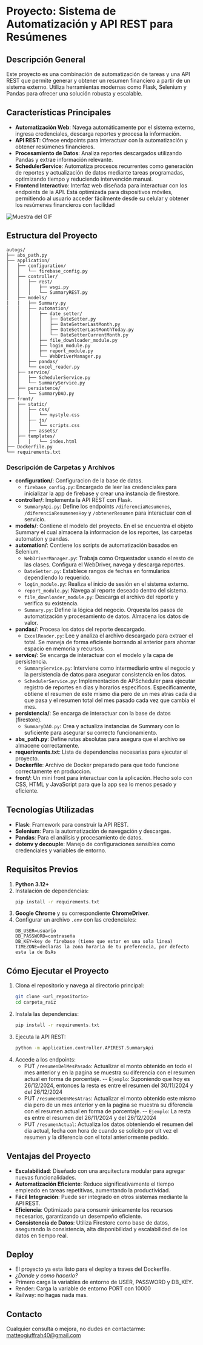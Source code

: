 # Proyecto: Sistema de Automatización y API REST para Resúmenes

## Descripción General
Este proyecto es una combinación de automatización de tareas y una API REST que permite generar y obtener un resumen financiero a partir de un sistema externo. Utiliza herramientas modernas como Flask, Selenium y Pandas para ofrecer una solución robusta y escalable.

## Características Principales
- **Automatización Web**: Navega automáticamente por el sistema externo, ingresa credenciales, descarga reportes y procesa la información.
- **API REST**: Ofrece endpoints para interactuar con la automatización y obtener resúmenes financieros.
- **Procesamiento de Datos**: Analiza reportes descargados utilizando Pandas y extrae información relevante.
- **SchedulerService**: Automatiza procesos recurrentes como generación de reportes y actualización de datos mediante tareas programadas, optimizando tiempo y reduciendo intervención manual.
- **Frontend Interactivo**: Interfaz web diseñada para interactuar con los endpoints de la API. Está optimizada para dispositivos móviles, 
  permitiendo al usuario acceder fácilmente desde su celular y obtener los resúmenes financieros con facilidad

![Muestra del GIF](./front/static/assets/muestra-version-nueva.gif)


## Estructura del Proyecto
```
autogs/
├── abs_path.py
├── application/
│   ├── configuration/
│   │   └── firebase_config.py
│   ├── controller/
│   │   ├── rest/
│   │   │   ├── wsgi.py
│   │   │   └── SummaryREST.py
│   ├── models/
|   |   ├── Summary.py
│   │   ├── automation/
│   │   │   ├── date_setter/
│   │   │   │   ├── DateSetter.py 
│   │   │   │   ├── DateSetterLastMonth.py
│   │   │   │   ├── DateSetterLastMonthToday.py
│   │   │   │   └── DateSetterCurrentMonth.py
│   │   │   ├── file_downloader_module.py
│   │   │   ├── login_module.py
│   │   │   ├── report_module.py
│   │   │   └── WebDriverManager.py
│   │   ├── pandas/
│   │   └── excel_reader.py
│   ├── service/
│   │   ├── SchedulerService.py
│   │   └── SummaryService.py
│   ├── persistence/
│   │   └── SummaryDAO.py
├── front/
│   ├── static/
│   │   ├── css/
│   │   │   └── mystyle.css           
│   │   ├── js/
│   │   │   └── scripts.css  
│   │   ├── assets/
│   ├── templates/
│   │   │   └── index.html
├── Dockerfile.py
└── requirements.txt
```


### Descripción de Carpetas y Archivos
- **configuration/**: Configuracion de la base de datos.
  - `firebase_config.py`: Encargado de leer las credenciales para inicializar la app de firebase y crear una instancia de firestore.  
- **controller/**: Implementa la API REST con Flask.
  - `SummaryApi.py`: Define los endpoints `/diferenciaResumenes`,  `/diferenciaResumenesHoy` y `/obtenerResumen` para interactuar con el servicio.
- **models/**: Contiene el modelo del proyecto. En el se encuentra el objeto Summary el cual almacena la informacion de los reportes, las carpetas automation y pandas. 
- **automation/**: Contiene los scripts de automatización basados en Selenium.
  - `WebDriverManager.py`: Trabaja como Orquestador usando el resto de las clases. Configura el WebDriver, navega y descarga reportes.
  - `DateSetter.py`: Establece rangos de fechas en formularios dependiendo lo requerido.
  - `login_module.py`: Realiza el inicio de sesión en el sistema externo.
  - `report_module.py`: Navega al reporte deseado dentro del sistema.
  - `file_downloader_module.py`: Descarga el archivo del reporte y verifica su existencia.
  - `Summary.py`: Define la lógica del negocio. Orquesta los pasos de automatización y procesamiento de datos. Almacena los datos de valor.  
- **pandas/**: Procesa los datos del reporte descargado.
  - `ExcelReader.py`: Lee y analiza el archivo descargado para extraer el total. Se maneja de forma eficiente borrando al anterior 
    para ahorrar espacio en memoria y recursos.
- **service/**: Se encarga de interactuar con el modelo y la capa de persistencia.
  - `SummaryService.py`: Interviene como intermediario entre el negocio y la persistencia de datos para asegurar consistencia en los datos.
  - `SchedulerService.py`: Implementacion de APScheduler para ejecutar registro de reportes en dias y horarios especificos. Especificamente, obtiene el resumen de este mismo dia pero de un mes atras cada dia que pasa y el resumen total del mes pasado cada vez que cambia el mes.  
- **persistencia/**: Se encarga de interactuar con la base de datos (firestore).
  - `SummaryDAO.py`: Crea y actualiza instancias de Summary con lo suficiente para asegurar su correcto funcionamiento.
- **abs_path.py**: Define rutas absolutas para asegura que el archivo se almacene correctamente.
- **requeriments.txt**: Lista de dependencias necesarias para ejecutar el proyecto.
- **Dockerfile**: Archivo de Docker preparado para que todo funcione correctamente en produccion. 
- **front/**: Un mini front para interactuar con la aplicación. Hecho solo con CSS, HTML y JavaScript para que la app sea lo menos pesado y eficiente.

## Tecnologías Utilizadas
- **Flask**: Framework para construir la API REST.
- **Selenium**: Para la automatización de navegación y descargas.
- **Pandas**: Para el análisis y procesamiento de datos.
- **dotenv y decouple**: Manejo de configuraciones sensibles como credenciales y variables de entorno.

## Requisitos Previos
1. **Python 3.12+**
2. Instalación de dependencias:
   ```bash
   pip install -r requirements.txt
   ```
3. **Google Chrome** y su correspondiente **ChromeDriver**.
4. Configurar un archivo `.env` con las credenciales:
   ```env
   DB_USER=usuario
   DB_PASSWORD=contraseña
   DB_KEY=key de firebase (tiene que estar en una sola linea)
   TIMEZONE=declaras la zona horaria de tu preferencia, por defecto esta la de BsAs 
   ```

## Cómo Ejecutar el Proyecto
1. Clona el repositorio y navega al directorio principal:
   ```bash
   git clone <url_repositorio>
   cd carpeta_raiz
   ```
2. Instala las dependencias:
   ```bash
   pip install -r requirements.txt
   ```
3. Ejecuta la API REST:
   ```bash
   python -m application.controller.APIREST.SummaryApi
   ```
4. Accede a los endpoints:
   - PUT `/resumenDelMesPasado`: Actualizar el monto obtenido en todo el mes anterior y en la pagina se muestra su diferencia con el resumen actual en forma de porcentaje. 
     -- ``Ejemplo``: Suponiendo que hoy es 26/12/2024, entonces la resta es entre el resumen del 30/11/2024 y del 26/12/2024 
   - PUT `/resumenDeUnMesAtras`: Actualizar el monto obtenido este mismo dia pero de un mes anterior y en la pagina se muestra su diferencia con el resumen actual en forma de porcentaje.
     -- ``Ejemplo``: La resta es entre el resumen del 26/11/2024 y del 26/12/2024
   - PUT `/resumenActual`: Actualiza los datos obteniendo el resumen del dia actual, fecha con hora de cuando se solicito por ult vez el resumen y la diferencia con el total anteriormente pedido.

## Ventajas del Proyecto
- **Escalabilidad**: Diseñado con una arquitectura modular para agregar nuevas funcionalidades.
- **Automatización Eficiente**: Reduce significativamente el tiempo empleado en tareas repetitivas, aumentando la productividad.
- **Fácil Integración**: Puede ser integrado en otros sistemas mediante la API REST.
- **Eficiencia**: Optimizado para consumir únicamente los recursos necesarios, garantizando un desempeño eficiente.
- **Consistencia de Datos**: Utiliza Firestore como base de datos, asegurando la consistencia, alta disponibilidad y escalabilidad de los datos en tiempo real.

## Deploy
- El proyecto ya esta listo para el deploy a traves del Dockerfile.
-  *¿Donde y como hacerlo?*
  - Primero carga la variables de entorno de USER, PASSWORD y DB_KEY.    
  - Render: Carga la variable de entorno PORT con 10000
  - Railway: no hagas nada mas.  

## Contacto
Cualquier consulta o mejora, no dudes en contactarme: matteogiuffrah40@gmail.com


